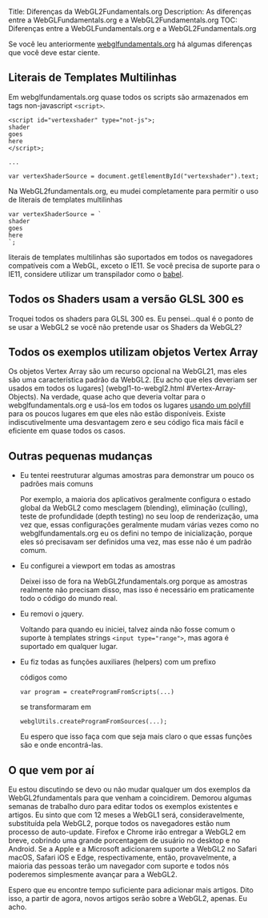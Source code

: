 Title: Diferenças da WebGL2Fundamentals.org
Description: As diferenças entre a WebGLFundamentals.org e a WebGL2Fundamentals.org
TOC: Diferenças entre a WebGLFundamentals.org e a WebGL2Fundamentals.org


Se você leu anteriormente [webglfundamentals.org](http://webglfundamentals.org)
há algumas diferenças que você deve estar ciente.

## Literais de Templates Multilinhas

Em webglfundamentals.org quase todos os scripts são armazenados
em tags non-javascript `<script>`.

    <script id="vertexshader" type="not-js">;
    shader
    goes
    here
    </script>;

    ...

    var vertexShaderSource = document.getElementById("vertexshader").text;

Na WebGL2fundamentals.org, eu mudei completamente para permitir o uso de
literais de templates multilinhas

    var vertexShaderSource = `
    shader
    goes
    here
    `;

literais de templates multilinhas são suportados em todos os navegadores
compatíveis com a WebGL, exceto o IE11. Se você precisa de suporte para o IE11, considere utilizar
um transpilador como o [babel](http://babeljs.io).

## Todos os Shaders usam a versão GLSL 300 es

Troquei todos os shaders para GLSL 300 es. Eu pensei...qual é o ponto
de se usar a WebGL2 se você não pretende usar os Shaders da WebGL2?

## Todos os exemplos utilizam objetos Vertex Array

Os objetos Vertex Array são um recurso opcional na WebGL21, mas
eles são uma característica padrão da WebGL2. [Eu acho
que eles deveriam ser usados em todos os lugares] (webgl1-to-webgl2.html #Vertex-Array-Objects).
Na verdade, quase acho que deveria voltar para o
webglfundamentals.org e usá-los em todos os lugares
[usando um polyfill](https://github.com/greggman/oes-vertex-array-object-polyfill)
para os poucos lugares em que eles não estão disponíveis. Existe indiscutivelmente uma desvantagem zero
e seu código fica mais fácil e eficiente em quase todos os casos.

## Outras pequenas mudanças

*  Eu tentei reestruturar algumas amostras para demonstrar um pouco os padrões mais comuns

   Por exemplo, a maioria dos aplicativos geralmente configura o estado global da WebGL2 como mesclagem (blending), eliminação (culling), teste de profundidade (depth testing)
   no seu loop de renderização, uma vez que, essas configurações geralmente mudam várias vezes como no
   webglfundamentals.org eu os defini no tempo de inicialização, porque eles só precisavam ser
   definidos uma vez, mas esse não é um padrão comum.

*  Eu configurei a viewport em todas as amostras

   Deixei isso de fora na WebGL2fundamentals.org porque as amostras
   realmente não precisam disso, mas isso é necessário em praticamente todo o código do mundo real.

*  Eu removi o jquery.

   Voltando para quando eu iniciei, talvez ainda não fosse comum
   o suporte à templates strings `<input type="range">`, mas agora é suportado
   em qualquer lugar.

*  Eu fiz todas as funções auxiliares (helpers) com um prefixo

   códigos como

       var program = createProgramFromScripts(...)

   se transformaram em

       webglUtils.createProgramFromSources(...);

   Eu espero que isso faça com que seja mais claro o que
   essas funções são e onde encontrá-las.

## O que vem por aí

Eu estou discutindo se devo ou não mudar qualquer um dos exemplos da WebGL2fundamentals
para que venham a coincidirem. Demorou algumas semanas de trabalho duro para editar
todos os exemplos existentes e artigos. Eu sinto que com 12 meses a
WebGL1 será, consideravelmente, substituída pela WebGL2, porque todos os navegadores
estão num processo de auto-update. Firefox e Chrome irão entregar a WebGL2 em breve, cobrindo
uma grande porcentagem de usuário no desktop e no Android. Se a Apple e a Microsoft
adicionarem suporte a WebGL2 no Safari macOS, Safari iOS e Edge, respectivamente,
então, provavelmente, a maioria das pessoas terão um navegador com suporte
e todos nós poderemos simplesmente avançar para a WebGL2.

Espero que eu encontre tempo suficiente para adicionar mais artigos.
Dito isso, a partir de agora, novos artigos serão sobre a WebGL2, apenas.
Eu acho.



